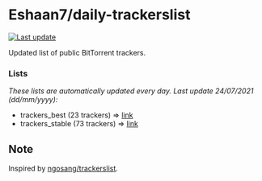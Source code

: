 
# Eshaan7/daily-trackerslist 

[![Last update](https://img.shields.io/badge/Last%20update-24/07/2021-blue.svg)](#)

Updated list of public BitTorrent trackers.

### Lists
*These lists are automatically updated every day. Last update 24/07/2021 (_dd/mm/yyyy_):*

* trackers_best (23 trackers) => [link](https://raw.githubusercontent.com/eshaan7/daily-trackerslist/master/trackers_best.txt)
* trackers_stable (73 trackers) => [link](https://raw.githubusercontent.com/eshaan7/daily-trackerslist/master/trackers_stable.txt)

## Note

Inspired by [ngosang/trackerslist](https://github.com/ngosang/trackerslist).
